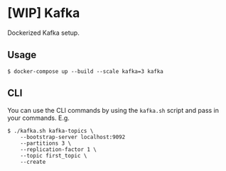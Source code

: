 # [WIP] Kafka 

Dockerized Kafka setup.

## Usage

```
$ docker-compose up --build --scale kafka=3 kafka
```

## CLI

You can use the CLI commands by using the `kafka.sh` script
and pass in your commands. E.g.

```
$ ./kafka.sh kafka-topics \
    --bootstrap-server localhost:9092
    --partitions 3 \
    --replication-factor 1 \
    --topic first_topic \
    --create
```
